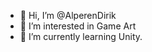 - 👋 Hi, I’m @AlperenDirik
- 👀 I’m interested in Game Art
- 🌱 I’m currently learning Unity.

<!---
AlperenDirik/AlperenDirik is a ✨ special ✨ repository because its `README.md` (this file) appears on your GitHub profile.
You can click the Preview link to take a look at your changes.
--->
